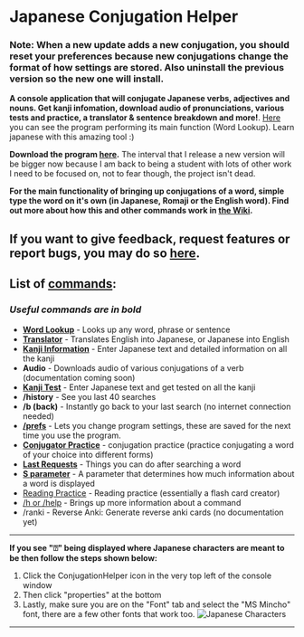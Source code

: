 # Japanese Conjugation Helper

### Note: When a new update adds a new conjugation, you should reset your preferences because new conjugations change the format of how settings are stored. Also uninstall the previous version so the new one will install.

**A console application that will conjugate Japanese verbs, adjectives and nouns. Get kanji infomation, download audio of pronunciations, various tests and practice, a translator & sentence breakdown and more!**. [Here](https://imgur.com/DlKXeyl) you can see the program performing its main function (Word Lookup). Learn japanese with this amazing tool :)

**Download the program [here](https://github.com/hopto-dot/Japanese-Conjugation-Helper/releases).** The interval that I release a new version will be bigger now because I am back to being a student with lots of other work I need to be focused on, not to fear though, the project isn't dead.

**For the main functionality of bringing up conjugations of a word, simple type the word on it's own (in Japanese, Romaji or the English word). Find out more about how this and other commands work in [the Wiki](https://github.com/hopto-dot/Japanese-Conjugation-Helper/wiki/How-to-use).**

## If you want to give feedback, request features or report bugs, you may do so [here](https://forms.gle/WNV1s41cWKrjSMhH6).

## **List of [commands](https://github.com/hopto-dot/Japanese-Conjugation-Helper/wiki/How-to-use#list-of-commands):**
### *Useful commands are in bold*
* **[Word Lookup](https://github.com/hopto-dot/Japanese-Conjugation-Helper/wiki/How-to-use#word-lookup)** - Looks up any word, phrase or sentence
* **[Translator](https://github.com/hopto-dot/Japanese-Conjugation-Helper/wiki/How-to-use#translator)** - Translates English into Japanese, or Japanese into English
* **[Kanji Information](https://github.com/hopto-dot/Japanese-Conjugation-Helper/wiki/How-to-use#kanji-information)** - Enter Japanese text and detailed information on all the kanji
* **Audio** - Downloads audio of various conjugations of a verb (documentation coming soon)
* **[Kanji Test](https://github.com/hopto-dot/Japanese-Conjugation-Helper/wiki/How-to-use#kanji-test)** - Enter Japanese text and get tested on all the kanji
* **/history** - See you last 40 searches
* **/b (back)** - Instantly go back to your last search (no internet connection needed)
* **[/prefs](https://github.com/hopto-dot/Japanese-Conjugation-Helper/wiki/How-to-use#prefs-command)** - Lets you change program settings, these are saved for the next time you use the program.
* [**Conjugator Practice**](https://github.com/hopto-dot/Japanese-Conjugation-Helper/wiki/How-to-use#conjugation-practice) - conjugation practice (practice conjugating a word of your choice into different forms)
* **[Last Requests](https://github.com/hopto-dot/Japanese-Conjugation-Helper/wiki/How-to-use#last-requests)** - Things you can do after searching a word
* **[S parameter](https://github.com/hopto-dot/Japanese-Conjugation-Helper/wiki/How-to-use#s-parameter)** - A parameter that determines how much information about a word is displayed
* [Reading Practice](https://github.com/hopto-dot/Japanese-Conjugation-Helper/wiki/How-to-use#reading-practice) - Reading practice (essentially a flash card creator)
* [/h or /help](https://github.com/hopto-dot/Japanese-Conjugation-Helper/wiki/How-to-use#help-command) - Brings up more information about a command
* /ranki - Reverse Anki: Generate reverse anki cards (no documentation yet)

***

**If you see "⍰" being displayed where Japanese characters are meant to be then follow the steps shown below:**
1. Click the ConjugationHelper icon in the very top left of the console window
2. Then click "properties" at the bottom
3. Lastly, make sure you are on the "Font" tab and select the "MS Mincho" font, there are a few other fonts that work too.
![Japanese Characters](https://i.imgur.com/x7gDhB9.png)

***
